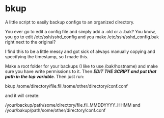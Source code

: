 # bkup
A little script to easily backup configs to an organized directory.

You ever go to edit a config file and simply add a .old or a .bak? You know, you go to edit /etc/ssh/sshd_config and you make /etc/ssh/sshd_config.bak right next to the original?

I find this to be a little messy and got sick of always manually copying and specifying the timestamp, so I made this.

Make a root folder for your backups (I like to use /bak/hostname) and make sure you have write permissions to it. Then ***EDIT THE SCRIPT and put that path in the top variable***. Then just run:

bkup /some/directory/file.fil /some/other/directory/conf.conf

and it will create:

/your/backup/path/some/directory/file.fil_MMDDYYYY_HHMM
and
/your/bakup/path/some/other/directory/conf.conf
